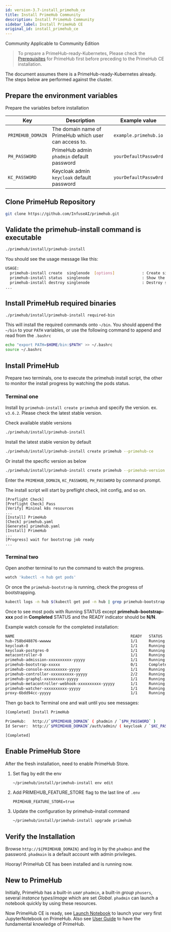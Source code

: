 ```yaml
---
id: version-3.7-install_primehub_ce
title: Install PrimeHub Community
description: Install PrimeHub Community
sidebar_label: Install PrimeHub CE
original_id: install_primehub_ce
---
```

<div class="label-sect">
  <div class="ce-only tooltip">Community
    <span class="tooltiptext">Applicable to Community Edition</span>
  </div>
</div>

>To prepare a PrimeHub-ready-Kubernetes, Please check the [Prerequisites](prerequisites) for PrimeHub first before preceding to the PrimeHub CE installation.

The document assumes there is a PrimeHub-ready-Kubernetes already. The steps below are performed against the cluster.

## Prepare the environment variables

Prepare the variables before installation

Key | Description | Example value
----|-------------| ----
`PRIMEHUB_DOMAIN` | The domain name of PrimeHub which user can access to. | `example.primehub.io`
`PH_PASSWORD` | PrimeHub admin `phadmin` default password| `yourDefaultPassw0rd`
`KC_PASSWORD` | Keycloak admin `keycloak` default password | `yourDefaultPassw0rd`


## Clone PrimeHub Repository

```bash
git clone https://github.com/InfuseAI/primehub.git
```

## Validate the primehub-install command is executable

```bash
./primehub/install/primehub-install
```

You should see the usage message like this:
```bash
USAGE:
  primehub-install create  singlenode  [options]            : Create single-node k8s environment
  primehub-install status  singlenode                       : Show the statuse of single-node k8s environment
  primehub-install destroy singlenode                       : Destroy single-node k8s environment
...
```

## Install PrimeHub required binaries

```bash
./primehub/install/primehub-install required-bin
```

This will install the required commands onto `~/bin`. You should append the `~/bin` to your `PATH` variables, or use the following command to append and read from the `.bashrc`

```bash
echo "export PATH=$HOME/bin:$PATH" >> ~/.bashrc
source ~/.bashrc
```

## Install PrimeHub 

Prepare two terminals, one to execute the primehub install script, the other to monitor the install progress by watching the pods status.

### Terminal one

Install by `primehub-install create primehub` and specify the version. ex. `v3.6.2`. Please check the latest stable version.

Check available stable versions

```bash
./primehub/install/primehub-install
```

Install the latest stable version by default

   ```bash
   ./primehub/install/primehub-install create primehub --primehub-ce
   ```

Or install the specific version as below

   ```bash
   ./primehub/install/primehub-install create primehub --primehub-version <version> --primehub-ce
   ```

   Enter the `PRIMEHUB_DOMAIN`, `KC_PASSWORD`, `PH_PASSWORD` by command prompt.

   The install script will start by preflight check, init config, and so on.
   ```
   [Preflight Check]
   [Preflight Check] Pass
   [Verify] Mininal k8s resources
   ...
   [Install] PrimeHub
   [Check] primehub.yaml
   [Generate] primehub.yaml
   [Install] PrimeHub   
   ...
   [Progress] wait for bootstrap job ready
   ...
   ```

### Terminal two

Open another terminal to run the command to watch the progress.
   
```bash
watch 'kubectl -n hub get pods'
```

Or once the `primehub-bootstrap` is running, check the progress of bootstrapping.

```bash
kubectl logs -n hub $(kubectl get pod -n hub | grep primehub-bootstrap | cut -d' ' -f1) -f
```

Once to see most pods with Running STATUS except **primehub-bootstrap-xxx** pod in **Completed** STATUS and the READY indicator should be **N/N**. 

Example watch console for the completed installation:

```bash
NAME                                                   READY   STATUS      RESTARTS   AGE
hub-758bd48876-wwwww                                   1/1     Running     0          17m
keycloak-0                                             1/1     Running     0          17m
keycloak-postgres-0                                    1/1     Running     0          17m
metacontroller-0                                       1/1     Running     0          17m
primehub-admission-xxxxxxxxxx-yyyyy                    1/1     Running     0          17m
primehub-bootstrap-xxxxx                               0/1     Completed   0          17m
primehub-console-xxxxxxxxxx-yyyyy                      1/1     Running     0          17m
primehub-controller-xxxxxxxxxx-yyyyy                   2/2     Running     0          17m
primehub-graphql-xxxxxxxxx-yyyyy                       1/1     Running     0          17m
primehub-metacontroller-webhook-xxxxxxxxxx-yyyyy       1/1     Running     0          17m
primehub-watcher-xxxxxxxxxx-yyyyy                      1/1     Running     0          17m
proxy-6bdd94cc-yyyyy                                   1/1     Running     0          17m
```

Then go back to Terminal one and wait until you see messages:

```bash
[Completed] Install PrimeHub

PrimeHub:   http://`$PRIMEHUB_DOMAIN` ( phadmin / `$PH_PASSWORD` )
Id Server:  http://`$PRIMEHUB_DOMAIN`/auth/admin/ ( keycloak / `$KC_PASSWORD` )

[Completed]
```

## Enable PrimeHub Store

After the fresh installation, need to enable PrimeHub Store.

1. Set flag by edit the env

   ```bash
   ~/primehub/install/primehub-install env edit
   ```

2. Add PRIMEHUB_FEATURE_STORE flag to the last line of `.env`

   ```
   PRIMEHUB_FEATURE_STORE=true
   ```

3. Update the configuration by primehub-install command

   ```bash
   ~/primehub/install/primehub-install upgrade primehub
   ```


## Verify the Installation

Browse `http://${PRIMEHUB_DOMAIN}` and log in by the `phadmin` and the password. `phadmain` is a default account with admin privileges.

Hooray! PrimeHub CE has been installed and is running now. 


## New to PrimeHub

Initially, PrimeHub has a built-in *user* `phadmin`, a built-in *group* `phusers`, several *instance types*/*image* which are set *Global*. `phadmin` can launch a notebook quickly by using these resources. 

Now PrimeHub CE is ready, see [Launch Notebook](../quickstart/launch-project) to launch your very first JupyterNotebook on PrimeHub. Also see [User Guide](../quickstart/login-portal-user) to have the fundamental knowledge of PrimeHub.
